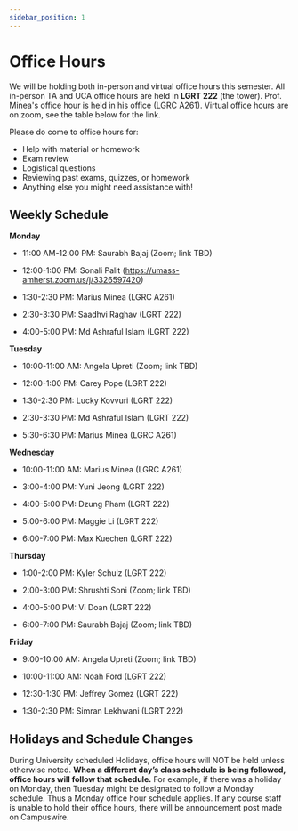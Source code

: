 ```yaml
---
sidebar_position: 1
---
```


# Office Hours

We will be holding both in-person and virtual office hours this semester. All in-person TA and UCA office hours are held in **LGRT 222** (the tower). Prof. Minea's office hour is held in his office (LGRC A261). Virtual office hours are on zoom, see the table below for the link.

Please do come to office hours for:

-   Help with material or homework
-   Exam review
-   Logistical questions
-   Reviewing past exams, quizzes, or homework
-   Anything else you might need assistance with!

## Weekly Schedule

**Monday**

-   11:00 AM-12:00 PM: Saurabh Bajaj (Zoom; link TBD)

-   12:00-1:00 PM: Sonali Palit (https://umass-amherst.zoom.us/j/3326597420)

-   1:30-2:30 PM: Marius Minea (LGRC A261)

-   2:30-3:30 PM: Saadhvi Raghav (LGRT 222)

-   4:00-5:00 PM: Md Ashraful Islam (LGRT 222)

**Tuesday**

-   10:00-11:00 AM: Angela Upreti (Zoom; link TBD)

-   12:00-1:00 PM: Carey Pope (LGRT 222)

-   1:30-2:30 PM: Lucky Kovvuri (LGRT 222)

-   2:30-3:30 PM: Md Ashraful Islam (LGRT 222)

-   5:30-6:30 PM: Marius Minea (LGRC A261)

**Wednesday**

-   10:00-11:00 AM: Marius Minea (LGRC A261)

-   3:00-4:00 PM: Yuni Jeong (LGRT 222)

-   4:00-5:00 PM: Dzung Pham (LGRT 222)

-   5:00-6:00 PM: Maggie Li (LGRT 222)

-   6:00-7:00 PM: Max Kuechen (LGRT 222)

**Thursday**

-   1:00-2:00 PM: Kyler Schulz (LGRT 222)

-   2:00-3:00 PM: Shrushti Soni (Zoom; link TBD)

-   4:00-5:00 PM: Vi Doan (LGRT 222)

-   6:00-7:00 PM: Saurabh Bajaj (Zoom; link TBD)

**Friday**

-   9:00-10:00 AM: Angela Upreti (Zoom; link TBD)

-   10:00-11:00 AM: Noah Ford (LGRT 222)

-   12:30-1:30 PM: Jeffrey Gomez (LGRT 222)

-   1:30-2:30 PM: Simran Lekhwani (LGRT 222)

## Holidays and Schedule Changes

During University scheduled Holidays, office hours will NOT be held unless otherwise noted. **When a different day’s class schedule is being followed, office hours will follow that schedule.** For example, if there was a holiday on Monday, then Tuesday might be designated to follow a Monday schedule. Thus a Monday office hour schedule applies. If any course staff is unable to hold their office hours, there will be announcement post made on Campuswire.
